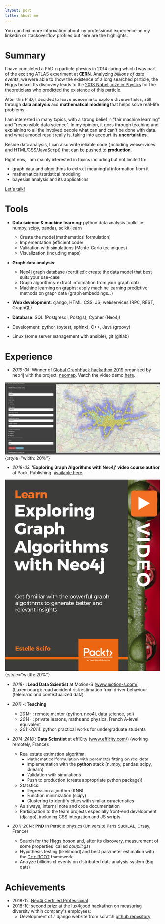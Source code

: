```yaml
---
layout: post
title: About me
---
```



You can find more information about my professional experience on my linkedin or stackoverflow profiles but here are the highlights.


# Summary

I have completed a PhD in particle physics in 2014 during which I was part of the exciting ATLAS experiment at **CERN**. Analyzing *billions of data events*, we were able to show the existence of a long searched particle, the Higgs boson. Its discovery leads to the [2013 Nobel prize in Physics](https://www.nobelprize.org/prizes/physics/2013/summary/) for the theoreticians who predicted the existence of this particle.

After this PhD, I decided to leave academia to explore diverse fields, still through **data analysis** and **mathematical modeling** that helps solve real-life problems.

I am interested in many topics, with a strong belief in "fair machine learning" and "responsible data science". In my opinion, it goes through teaching and explaining to all the involved people what can and can't be done with data, and what a model result really is, taking into account its **uncertainties**. 

Beside data analysis, I can also write reliable code (including webservices and HTML/CSS/JavaScript) that can be pushed to **production**.

<div class="info">
<p>Right now, I am mainly interested in topics including but not limited to:
    <ul>
        <li>graph data and algorithms to extract meaningful information from it</li>
		<li>mathematical/statistical modeling</li>
		<li>bayesian analysis and its applications</li>
	</ul> 
</p>
</div>

<div class="warning text-center text-red">
<a href="/contact">Let's talk!</a>
</div>

<!-- <div class="warning"> -->
<!-- I am available for short freelance missions via <a href="https://www.malt.fr/profile/estellescifo">MALT</a>. -->
<!-- </div> -->


# Tools

- **Data science & machine learning**: python data analysis toolkit ie: numpy, scipy, pandas, scikit-learn
    - Create the model (mathematical formulation)
    - Implementation (efficient code)
    - Validation with simulations (Monte-Carlo techniques)
    - Visualization (including maps)

- **Graph data analysis**:
    - Neo4j graph database (certified): create the data model that best suits your use-case
	- Graph algorithms: extract information from your graph data
	- Machine learning on graphs: apply machine learning predictive methods on graph data (graph embeddings...)


- **Web development**: django, HTML, CSS, JS; webservices (RPC, REST, GraphQL)

- **Database**: SQL (Postgresql, Postgis), Cypher (Neo4j)

- Development: python (pytest, sphinx), C++, Java (groovy)

- Linux (some server management with ansible), git (gitlab)



# Experience

- _2019-09_: Winner of [Global GraphHack hackathon 2019](https://globalgraphhack.devpost.com/) organized by neo4j with the project: [neomap](https://github.com/stellasia/neomap/). Watch the video demo [here](https://devpost.com/software/neomap-m4xcju).

![neomap screenshot](/img/neomap-screenshot.jpg){:style="width: 20%"}


- _2019-05_: **'Exploring Graph Algorithms with Neo4j' video course author** at Packt Publishing. [Available here](https://www.packtpub.com/application-development/exploring-graph-algorithms-neo4j-video).

![Course cover](/img/1853654-original.png){:style="width: 20%"}


- _2018-_ : **Lead Data Scientist** at Motion-S (www.motion-s.com/) (Luxembourg): road accident risk estimation from driver behaviour (telematic and contextualized data)


- _2011 -_: **Teaching**
    - _2018-_ : remote mentor (python, neo4j, data science, sql)
    - _2014-_ : private lessons, maths and physics, French A-level equivalent
    - _2011-2014_: python practical works for undergraduate students


- _2014-2018_ : **Data Scientist** at effiCity (www.efficity.com/) (working remotely, France):
    - Real estate estimation algorithm:
	    - Mathematical formulation with parameter fitting on real data
	    - Implementation with the  **python** stack (numpy, pandas, scipy, sklearn)
	    - Validation with simulations
	    - Push to production (create appropriate python package)!
    - Statistics:
	    - Regression algorithm (KNN)
	    - Function minimization (scipy)
	    - Clustering to identify cities with similar caracteristics
    - As always, internal note and code documentation
    - Participation to the team projects especially front-end development (django), including CSS integration and JS scripts


- _2011-2014_: **PhD** in Particle physics (Université Paris Sud/LAL, Orsay, France)
    - Search for the Higgs boson and, after its discovery, measurement of some properties (called _couplings_)
	- Hypothesis testing (likelihood) and best parameter estimation with the [C++ ROOT](//root.cern.ch) framework
	- Analyze billions of events on distributed data analysis system (Big data)


# Achievements

- 2018-12: [Neo4j Certified Professional](https://graphacademy.neo4j.com/certificates/43898ee59d183928339d23f5e21d52276054b3b133d48a03e71bebab024ad242.pdf)
- 2018-10: second prize at the lux4good hackathon on measuring diversity within company's employees:
    - Development of a django website from scratch [github repository](https://github.com/stellasia/l4gims)
